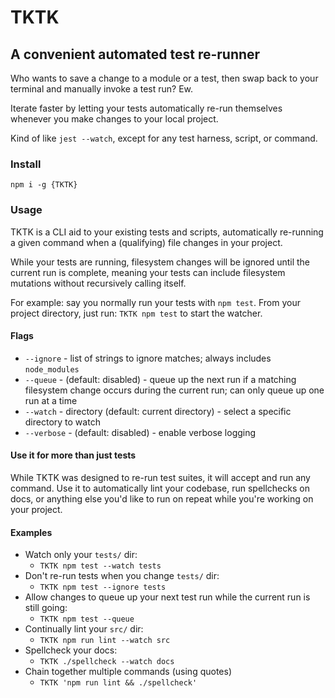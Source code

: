 # TKTK
## A convenient automated test re-runner

Who wants to save a change to a module or a test, then swap back to your terminal and manually invoke a test run? Ew.

Iterate faster by letting your tests automatically re-run themselves whenever you make changes to your local project.

Kind of like `jest --watch`, except for any test harness, script, or command.


### Install

`npm i -g {TKTK}`


### Usage

TKTK is a CLI aid to your existing tests and scripts, automatically re-running a given command when a (qualifying) file changes in your project.

While your tests are running, filesystem changes will be ignored until the current run is complete, meaning your tests can include filesystem mutations without recursively calling itself.

For example: say you normally run your tests with `npm test`. From your project directory, just run: `TKTK npm test` to start the watcher.


#### Flags

- `--ignore` - list of strings to ignore matches; always includes `node_modules`
- `--queue` - (default: disabled) - queue up the next run if a matching filesystem change occurs during the current run; can only queue up one run at a time
- `--watch` - directory (default: current directory) - select a specific directory to watch
- `--verbose` - (default: disabled) - enable verbose logging


#### Use it for more than just tests

While TKTK was designed to re-run test suites, it will accept and run any command. Use it to automatically lint your codebase, run spellchecks on docs, or anything else you'd like to run on repeat while you're working on your project.


#### Examples

- Watch only your `tests/` dir:
  - `TKTK npm test --watch tests`
- Don't re-run tests when you change `tests/` dir:
  - `TKTK npm test --ignore tests`
- Allow changes to queue up your next test run while the current run is still going:
  - `TKTK npm test --queue`
- Continually lint your `src/` dir:
  - `TKTK npm run lint --watch src`
- Spellcheck your docs:
  - `TKTK ./spellcheck --watch docs`
- Chain together multiple commands (using quotes)
  - `TKTK 'npm run lint && ./spellcheck'`
